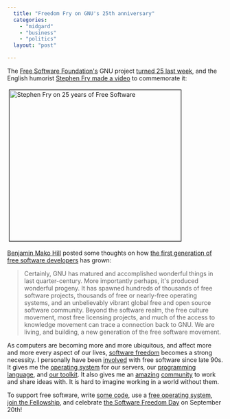 ```yaml
---
  title: "Freedom Fry on GNU's 25th anniversary"
  categories: 
    - "midgard"
    - "business"
    - "politics"
  layout: "post"

---
```

<p>
The <a href="http://www.fsf.org/">Free Software Foundation's</a> GNU project <a href="http://www.fsf.org/news/freedom-fry/">turned 25 last week</a>, and the English humorist <a href="http://www.gnu.org/fry/">Stephen Fry made a video</a> to commemorate it:
</p><p>
<img src="https://s3.eu-central-1.amazonaws.com/bergie-iki-fi/freedom-fry.jpg" height="352" width="400" border="1" hspace="4" vspace="4" alt="Stephen Fry on 25 years of Free Software" title="Stephen Fry on 25 years of Free Software" /></p><p>
<a href="http://mako.cc/">Benjamin Mako Hill</a> posted some thoughts on how <a href="http://mako.cc/copyrighteous/20080906-00">the first generation of free software developers</a> has grown:
</p><blockquote>
Certainly, GNU has matured and accomplished wonderful things in last quarter-century. More importantly perhaps, it's produced wonderful progeny. It has spawned hundreds of thousands of free software projects, thousands of free or nearly-free operating systems, and an unbelievably vibrant global free and open source software community. Beyond the software realm, the free culture movement, most free licensing projects, and much of the access to knowledge movement can trace a connection back to GNU. We are living, and building, a new generation of the free software movement.
</blockquote><p>
As computers are becoming more and more ubiquitous, and affect more and more every aspect of our lives, <a href="http://www.fsfeurope.org/documents/freesoftware.en.html">software freedom</a> becomes a strong necessity. I personally have been <a href="http://www.ohloh.net/accounts/bergie">involved</a> with free software since late 90s. It gives me the <a href="http://www.debian.org/">operating system</a> for our servers, our <a href="http://www.php.net/">programming language</a>, and <a href="http://www.midgard-project.org/">our toolkit</a>. It also gives me an <a href="http://www.midgard-project.org/community/whoswho">amazing</a> <a href="http://www.fsfe.org/en/fellows">community</a> to work and share ideas with. It is hard to imagine working in a world without them.
</p><p>
To support free software, write <a href="http://github.com/">some code</a>, use a <a href="http://www.ubuntu.com/">free operating system</a>, <a href="http://www.fsfe.org/">join the Fellowship</a>, and celebrate <a href="http://softwarefreedomday.org/">the Software Freedom Day</a> on September 20th!
</p>

